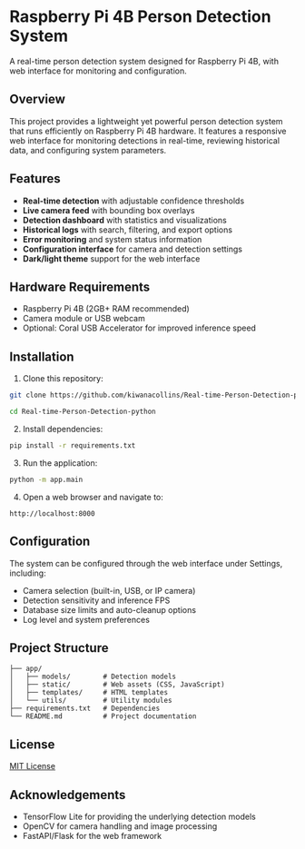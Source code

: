 # Raspberry Pi 4B Person Detection System

A real-time person detection system designed for Raspberry Pi 4B, with web interface for monitoring and configuration.

## Overview

This project provides a lightweight yet powerful person detection system that runs efficiently on Raspberry Pi 4B hardware. It features a responsive web interface for monitoring detections in real-time, reviewing historical data, and configuring system parameters.

## Features

- **Real-time detection** with adjustable confidence thresholds
- **Live camera feed** with bounding box overlays
- **Detection dashboard** with statistics and visualizations
- **Historical logs** with search, filtering, and export options
- **Error monitoring** and system status information
- **Configuration interface** for camera and detection settings
- **Dark/light theme** support for the web interface

## Hardware Requirements

- Raspberry Pi 4B (2GB+ RAM recommended)
- Camera module or USB webcam
- Optional: Coral USB Accelerator for improved inference speed

## Installation

1. Clone this repository:
```bash
git clone https://github.com/kiwanacollins/Real-time-Person-Detection-python.git

cd Real-time-Person-Detection-python
```

2. Install dependencies:
```bash
pip install -r requirements.txt
```

3. Run the application:
```bash
python -m app.main
```

4. Open a web browser and navigate to:
```
http://localhost:8000
```

## Configuration

The system can be configured through the web interface under Settings, including:

- Camera selection (built-in, USB, or IP camera)
- Detection sensitivity and inference FPS
- Database size limits and auto-cleanup options
- Log level and system preferences

## Project Structure

```
├── app/
│   ├── models/        # Detection models
│   ├── static/        # Web assets (CSS, JavaScript)
│   ├── templates/     # HTML templates
│   └── utils/         # Utility modules
├── requirements.txt   # Dependencies
└── README.md          # Project documentation
```

## License

[MIT License](LICENSE)

## Acknowledgements

- TensorFlow Lite for providing the underlying detection models
- OpenCV for camera handling and image processing
- FastAPI/Flask for the web framework
